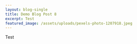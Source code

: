 ```yaml
---
layout: blog-single
title: Demo Blog Post 8
excerpt: Test
featured_image: /assets/uploads/pexels-photo-1207918.jpeg
---
```

Test